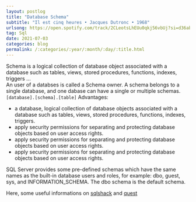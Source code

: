 ```yaml
---
layout: postlog
title: "Database Schema"
subtitle: "Il est cinq heures • Jacques Dutronc • 1968"
urlsong: https://open.spotify.com/track/2CLeotsLhEUu0qkj56vbUj?si=d36abad033514b8e
tag: Sql
date: 2021-07-03
categories: blog
permalink: /:categories/:year/:month/:day/:title.html
---
```



Schema is a logical collection of database object associated with a database such as tables, views, stored procedures, functions, indexes, triggers ...  
An user of a databses is called a Schema owner. A schema belongs to a single database, and one dabase can have a single or multiple schemas. 
` [database].[schema].[table]` 
Advantages: 
- a database, logical collection of database objects associated with a database such as tables, views, stored procedures, functions, indexes, triggers.
- apply security permissions for separating and protecting database objects based on user access rights.
- apply security permissions for separating and protecting database objects based on user access rights.
- apply security permissions for separating and protecting database objects based on user access rights.    

SQL Server provides some pre-defined schemas which have the same names as the built-in database users and roles, for example: dbo, guest, sys, and INFORMATION_SCHEMA. The dbo schema is the default schema.

Here, some useful informations on [sqlshack](https://www.sqlshack.com/a-walkthrough-of-sql-schema/) and [quest](https://www.notion.so/Schema-in-SQL-Sever-3ca864a228594741858af8972622fb1f#e741b630612b4a20a62bb3ee3291b15b)
